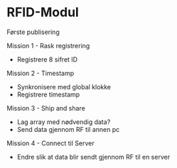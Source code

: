 # RFID-Modul
Første publisering

Mission 1 - Rask registrering
- Registrere 8 sifret ID

Mission 2 - Timestamp
- Synkronisere med global klokke
- Registrere timestamp

Mission 3 - Ship and share
- Lag array med nødvendig data?
- Send data gjennom RF til annen pc

Mission 4 - Connect til Server
- Endre slik at data blir sendt gjennom RF til en server



